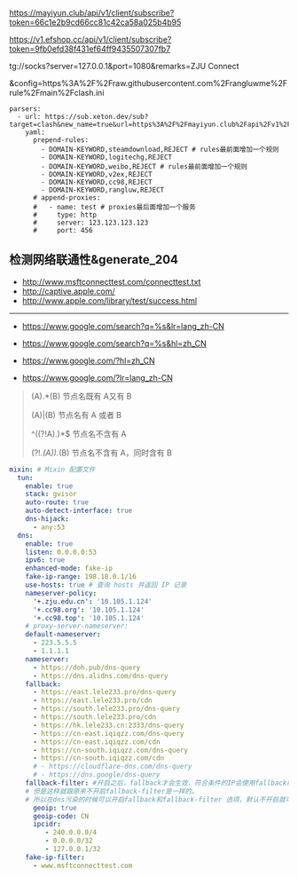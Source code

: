 https://mayiyun.club/api/v1/client/subscribe?token=66c1e2b9cd66cc81c42ca58a025b4b95


https://v1.efshop.cc/api/v1/client/subscribe?token=9fb0efd38f431ef64ff9435507307fb7


tg://socks?server=127.0.0.1&port=1080&remarks=ZJU Connect


&config=https%3A%2F%2Fraw.githubusercontent.com%2Frangluwme%2Frule%2Fmain%2Fclash.ini

```
parsers:
  - url: https://sub.xeton.dev/sub?target=clash&new_name=true&url=https%3A%2F%2Fmayiyun.club%2Fapi%2Fv1%2Fclient%2Fsubscribe%3Ftoken%3D66c1e2b9cd66cc81c42ca58a025b4b95%7Chttps%3A%2F%2Fv1.efshop.cc%2Fapi%2Fv1%2Fclient%2Fsubscribe%3Ftoken%3D9fb0efd38f431ef64ff9435507307fb7&insert=false&config=https%3A%2F%2Fraw.githubusercontent.com%2Frangluwme%2Frule%2Fmain%2Fclash.ini
    yaml:
      prepend-rules:
        - DOMAIN-KEYWORD,steamdownload,REJECT # rules最前面增加一个规则
        - DOMAIN-KEYWORD,logitechg,REJECT
        - DOMAIN-KEYWORD,weibo,REJECT # rules最前面增加一个规则
        - DOMAIN-KEYWORD,v2ex,REJECT
        - DOMAIN-KEYWORD,cc98,REJECT
        - DOMAIN-KEYWORD,rangluw,REJECT
      # append-proxies:
      #   - name: test # proxies最后面增加一个服务
      #     type: http
      #     server: 123.123.123.123
      #     port: 456

```

## 检测网络联通性&generate_204

- http://www.msftconnecttest.com/connecttest.txt
- http://captive.apple.com/
- http://www.apple.com/library/test/success.html

---

- https://www.google.com/search?q=%s&lr=lang_zh-CN
- https://www.google.com/search?q=%s&hl=zh_CN

- https://www.google.com/?hl=zh_CN
- https://www.google.com/?lr=lang_zh-CN

> (A).*(B)        节点名既有 A又有 B  
>
> (A)|(B)         节点名有 A 或者 B  
>
> ^((?!A).)*$     节点名不含有 A  
>
> (?!.*(A)).*(B)  节点名不含有 A，同时含有 B

```yaml
mixin: # Mixin 配置文件
  tun:
    enable: true
    stack: gvisor
    auto-route: true
    auto-detect-interface: true
    dns-hijack:
      - any:53
  dns:
    enable: true
    listen: 0.0.0.0:53
    ipv6: true
    enhanced-mode: fake-ip
    fake-ip-range: 198.18.0.1/16
    use-hosts: true # 查询 hosts 并返回 IP 记录
    nameserver-policy:
      '+.zju.edu.cn': '10.105.1.124'
      '+.cc98.org': '10.105.1.124'
      '+.cc98.top': '10.105.1.124'
    # proxy-server-nameserver:
    default-nameserver:
      - 223.5.5.5
      - 1.1.1.1
    nameserver:
      - https://doh.pub/dns-query
      - https://dns.alidns.com/dns-query
    fallback:
      - https://east.lele233.pro/dns-query
      - https://east.lele233.pro/cdn
      - https://south.lele233.pro/dns-query
      - https://south.lele233.pro/cdn
      - https://hk.lele233.cn:2333/dns-query
      - https://cn-east.iqiqzz.com/dns-query
      - https://cn-east.iqiqzz.com/cdn
      - https://cn-south.iqiqzz.com/dns-query
      - https://cn-south.iqiqzz.com/cdn
      # - https://cloudflare-dns.com/dns-query
      # - https://dns.google/dns-query
    fallback-filter: #开启之后，fallback才会生效，符合条件的IP会使用fallback解析，实际测试下来速度会很慢，此时可以把nameserver里面的DNS放到fallback里面
    # 但是这样就跟原来不开启fallback-filter是一样的。
    # 所以在dns污染的时候可以开启fallback和fallback-filter 选项，默认不开启就可以了。Alidns对于国内外域名解析是一流的，可以放心使用。
      geoip: true
      geoip-code: CN
      ipcidr:
         - 240.0.0.0/4
         - 0.0.0.0/32
         - 127.0.0.1/32
    fake-ip-filter:
      - www.msftconnecttest.com 
```
